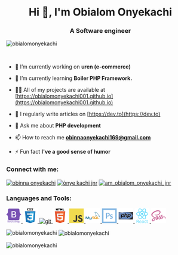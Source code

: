 <h1 align="center">Hi 👋, I'm Obialom Onyekachi</h1>
<h3 align="center">A Software engineer</h3>

<p align="left"> <img src="https://komarev.com/ghpvc/?username=obialomonyekachi&label=Profile%20views&color=0e75b6&style=flat" alt="obialomonyekachi" /> </p>

<p align="left"> <a href="https://twitter.com/" target="blank"><img src="https://img.shields.io/twitter/follow/?logo=twitter&style=for-the-badge" alt="" /></a> </p>

- 🔭 I’m currently working on **uren (e-commerce)**

- 🌱 I’m currently learning **Boiler PHP Framework.**

- 👨‍💻 All of my projects are available at [https://obialomonyekachi001.github.io](https://obialomonyekachi001.github.io)

- 📝 I regularly write articles on [https://dev.to](https://dev.to)

- 💬 Ask me about **PHP development**

- 📫 How to reach me **obinnaonyekachi169@gmail.com**

- ⚡ Fun fact **I've a good sense of humor**

<h3 align="left">Connect with me:</h3>
<p align="left">
<a href="https://linkedin.com/in/obinna onyekachi" target="blank"><img align="center" src="https://raw.githubusercontent.com/rahuldkjain/github-profile-readme-generator/master/src/images/icons/Social/linked-in-alt.svg" alt="obinna onyekachi" height="30" width="40" /></a>
<a href="https://fb.com/ònye kachi jnr" target="blank"><img align="center" src="https://raw.githubusercontent.com/rahuldkjain/github-profile-readme-generator/master/src/images/icons/Social/facebook.svg" alt="ònye kachi jnr" height="30" width="40" /></a>
<a href="https://instagram.com/am_obialom_onyekachi_jnr" target="blank"><img align="center" src="https://raw.githubusercontent.com/rahuldkjain/github-profile-readme-generator/master/src/images/icons/Social/instagram.svg" alt="am_obialom_onyekachi_jnr" height="30" width="40" /></a>
</p>

<h3 align="left">Languages and Tools:</h3>
<p align="left"> <a href="https://getbootstrap.com" target="_blank" rel="noreferrer"> <img src="https://raw.githubusercontent.com/devicons/devicon/master/icons/bootstrap/bootstrap-plain-wordmark.svg" alt="bootstrap" width="40" height="40"/> </a> <a href="https://www.w3schools.com/css/" target="_blank" rel="noreferrer"> <img src="https://raw.githubusercontent.com/devicons/devicon/master/icons/css3/css3-original-wordmark.svg" alt="css3" width="40" height="40"/> </a> <a href="https://git-scm.com/" target="_blank" rel="noreferrer"> <img src="https://www.vectorlogo.zone/logos/git-scm/git-scm-icon.svg" alt="git" width="40" height="40"/> </a> <a href="https://www.w3.org/html/" target="_blank" rel="noreferrer"> <img src="https://raw.githubusercontent.com/devicons/devicon/master/icons/html5/html5-original-wordmark.svg" alt="html5" width="40" height="40"/> </a> <a href="https://developer.mozilla.org/en-US/docs/Web/JavaScript" target="_blank" rel="noreferrer"> <img src="https://raw.githubusercontent.com/devicons/devicon/master/icons/javascript/javascript-original.svg" alt="javascript" width="40" height="40"/> </a> <a href="https://www.mysql.com/" target="_blank" rel="noreferrer"> <img src="https://raw.githubusercontent.com/devicons/devicon/master/icons/mysql/mysql-original-wordmark.svg" alt="mysql" width="40" height="40"/> </a> <a href="https://www.photoshop.com/en" target="_blank" rel="noreferrer"> <img src="https://raw.githubusercontent.com/devicons/devicon/master/icons/photoshop/photoshop-line.svg" alt="photoshop" width="40" height="40"/> </a> <a href="https://www.php.net" target="_blank" rel="noreferrer"> <img src="https://raw.githubusercontent.com/devicons/devicon/master/icons/php/php-original.svg" alt="php" width="40" height="40"/> </a> <a href="https://reactjs.org/" target="_blank" rel="noreferrer"> <img src="https://raw.githubusercontent.com/devicons/devicon/master/icons/react/react-original-wordmark.svg" alt="react" width="40" height="40"/> </a> <a href="https://sass-lang.com" target="_blank" rel="noreferrer"> <img src="https://raw.githubusercontent.com/devicons/devicon/master/icons/sass/sass-original.svg" alt="sass" width="40" height="40"/> </a> </p>

<p><img align="left" src="https://github-readme-stats.vercel.app/api/top-langs?username=obialomonyekachi&show_icons=true&locale=en&layout=compact" alt="obialomonyekachi" /></p>

<p>&nbsp;<img align="center" src="https://github-readme-stats.vercel.app/api?username=obialomonyekachi&show_icons=true&locale=en" alt="obialomonyekachi" /></p>

<p><img align="center" src="https://github-readme-streak-stats.herokuapp.com/?user=obialomonyekachi&" alt="obialomonyekachi" /></p>

